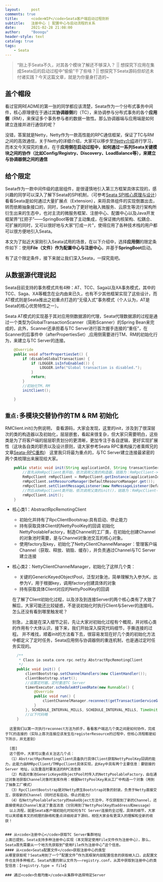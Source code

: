 ```yaml
---
layout:     post
comments: true
title:      <code>WIP</code>Seata客户端启动过程剖析
subtitle:   注册中心 | 配置中心与启动流程的关系
date:       2021-02-28 21:08:00
author:     "Booogu"
header-style: text
catalog: true
tags:
    - Seata
---
```


> “刚上手Seata不久，对其各个模块了解还不够深入？ || 想探究下应用在集成Seata后的启动过程中“偷偷”干了些啥？|| 想探究下Seata源码但却还未付诸实践？今天这篇文章，就是为你量身打造的~

## 盖个帽段
  看过官网README的第一张的同学都应该清楚，Seata作为一个分布式事务中间件，核心原理便在于通过其**协调器侧**的（TC），来协调参与分布式事务的各个**应用侧**（RM），来保证多个事务参与者的数据一致性。那么协调器端与应用端是如何建立连接并进行通信的呢？

  没错，答案就是Netty，Netty作为一款高性能的RPC通信框架，保证了TC与RM之间的高效通信，关于Netty的详细介绍，大家可以移步至[!Netty介绍](http://sd)进行学习，而本文今天探究的重点，在于**应用侧在启动过程中，如何通过一系列Seata关键模块之间的协作（比如Config/Registry、Discovery、LoadBalance等），来建立与协调器侧之间的通信**

## 给个限定
Seata作为一款中间件级的底层组件，是很谨慎地引入第三方框架具体实现的，感兴趣的同学可以深入了解下Seata的SPI机制，（可参考[Seata SPI核心原理与设计](http://)）看看Seata是如何通过大量扩展点（Extension），来将具体组件的实现倒置出去，转而依赖抽象接口的，同时，Seata为了更好地融入微服务、云原生等流行架构所衍生出来的生态中，也对主流的微服务框架、注册中心、配置中心以及Java开发框架界“扛把子”——SpringBoot等做了主动集成，在保证微内核架构、松耦合、可扩展的同时，又可以很好地与大家“打成一片”，使得应用了各种技术栈的用户都可以很方便地引入Seata。

本文为了贴近大家刚引入Seata试用的场景，在以下介绍中，选择**应用侧**的限定条件如下：使用**File（文件）作为配置中心与注册中心**，并基于**SpringBoot**启动。

有了这个限定条件，接下来就让我们深入Seata，一探究竟吧。

## 从数据源代理说起
Seata目前支持的事务模式共有4种：AT、TCC、Saga以及XA事务模式，其中的TCC、Saga、XA等概念在业内由来已久，也有不少其他框架实现了这些设计，而AT模式则是Seata推出之初重点打造的“无侵入式”事务模式（个人认为，AT是Seata的核心优势特性之一）。

Seata AT模式的实现基于其对应用侧数据源的代理，Seata代理数据源的过程是通过一个类型为GlobalTransactionScanner（简称Scanner）的Spring Bean来完成的，此外，Scanner还承担着与TC Server进行首次握手连接的“重任”，在Scanner的后事件中（afterPropertiesSet）,应用侧需要进行TM、RM的初始化行为，来建立与TC Server的连接。
````java
    @Override
    public void afterPropertiesSet() {
        if (disableGlobalTransaction) {
            if (LOGGER.isInfoEnabled()) {
                LOGGER.info("Global transaction is disabled.");
            }
            return;
        }
        //初始化TM、RM
        initClient();

    }
````

## <code>重点:</code>多模块交替协作的TM & RM 初始化
RMClient.init()为例说明，
查看源码，大家会发现，这里的init，涉及到了很深层次的类的构造器以及初始化，层层嵌套，看起来很复杂，但大家只需要明白，这些类是为了将客户端的层层职责划分的更清晰，更加专注于各自逻辑，更好实现扩展性（这块各自类的职责以及设计原则，请大家参考Seata RPC重构操刀者乘辉兄的文章[Seata-RPC重构](https://sda)）
这里我只将最为重点的，与TC Server建立连接最紧密的两个类梳理出来展现给大家。
````java
    public static void init(String applicationId, String transactionServiceGroup) {
        //首先从RmRpcClient类开始，依次调用父类的构造器，链路为：RmRpcClient->AbstractRpcRemotingClient->AbstractRpcRemoting
        RmRpcClient rmRpcClient = RmRpcClient.getInstance(applicationId, transactionServiceGroup);
        rmRpcClient.setResourceManager(DefaultResourceManager.get());
        rmRpcClient.setClientMessageListener(new RmMessageListener(DefaultRMHandler.get(), rmRpcClient));
        //然后从RmRpcClient类开始，依次调用父类的init()，链路为：RmRpcClient->AbstractRpcRemotingClient->AbstractRemoting
        rmRpcClient.init();
    }
````

* 核心类1：AbstractRpcRemotingClient
  - 初始化并持有了RpcClientBootstrap:具有启动、停止能力
  - 持有获取具体Client的NettyPoolKey的回调
初始化NettyPoolableFactory，制造Channel的工厂类，在初始化创建Channel的对象池时需要，是与Channel对象池交互的核心对象。
  - 使用factory及key，初始化了NettyClientChannelManager：管理客户端Channel（获取、释放、销毁、缓存），并负责通过Channel与TC Server建立连接
* 核心类2：NettyClientChannelManager，初始化了这样几个类：
  - 关键的GenericKeyedObjectPool，泛型对象池，简单理解为入参为K，出参为V，用于根据key，调用factory创建具体的对象
  - 持有获取具体Client对应的NettyPoolKey的回调

  在了解了Client初始化过程，以及涉及到连接Server的两个核心类有了大致了解后，大家可能还比较疑惑，不是说初始化时执行Client与Server的连接吗，怎么还没有看到哪里触发呢？

  别急，上面是在深入细节之前，先让大家对初始化过程有个概观，并对核心类的作用有个大体认识，接下来，我们开始深入探究代码细节，手撕连接的过程。
  并不难找，顺着init的方法看下去，很容易发现在好几个类的初始化方法中都定义了定时任务，Seata应用侧与协调器侧的重连机制，也是通过定时任务实现的。
  ````java
    /**
     * Class io.seata.core.rpc.netty.AbstractRpcRemotingClient
     */
    public void init() {
        clientBootstrap.setChannelHandlers(new ClientHandler());
        clientBootstrap.start();
        //设置定时器，定时重连TC Server
        timerExecutor.scheduleAtFixedRate(new Runnable() {
            @Override
            public void run() {
                clientChannelManager.reconnect(getTransactionServiceGroup());
            }
        }, SCHEDULE_INTERVAL_MILLS, SCHEDULE_INTERVAL_MILLS, TimeUnit.SECONDS);
        //以下代码略
    }
````
  这里我们以第一次执行reconnect方法为抓手，看看客户端这几个类之间是如何协作，完成于TC的连接的（实际上首次连接应该发生在registerResource的过程中，但核心流程都是如下所示，并无差别）

  [图]
  这个图中，大家可以重点关注这几个点：
  （1）AbstractRpcRemotingClient具备执行具体Client获取NettyPoolKey回调的能力，此能力由RMRpcClient/TMRpcClient具体实现，此Key中具有两个主要信息：要链接的Server 地址，以及重连时要发送的RPC消息体
  （2）构造对象池GenericKeyedObjectPool时传入的NettyPoolableFactory，由在通过对象池获取Channel对象时发挥作用：根据NettyPoolKey来从工厂中构造一个对象（用到了抽象工厂模式）
  （3）RpcClientBootstrap是对Netty原生Bootstrap对象的封装，负责于Netty直接交互，获取新的Channel（同时还有启动。停止的能力）
  （4）在NettyPoolableFactory的makeObject方法中，不仅获取到了新的Channel，还直接使用此Channel发送了重连消息（分別用到了NettyPoolKey的address和message）
  以上流程，就是Seata客户端初始化时如何与TC Server连接的全过程，具体的细节，大家可以来顺着本文的梳理的脉络和重点详细阅读下源码，相信大家会有更深入的理解和全新的收获！

  
### 从<code>注册中心</code>获取TC Server集群地址
上面已提到，Seata支持多种注册中心实现（本文限定使用File文件作为注册中心），那么，Seata首先需要从一个地方先获取到“使用File作为注册中心”这个信息。
#### 从<code>Seata配置文件</code>获取注册中心的类型
从哪里获取呢？Seata用到了一个“配置文件”作为其框架内部配置信息的获取根入口，此配置文件也支持多种格式，Seata内置的默认文件为——registry.conf，从其中获取到注册中心的类型信息：【registry.type = file】

### 通过<code>负载均衡</code>从集群中选择特定Server

